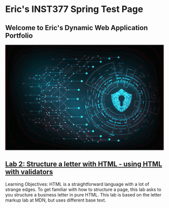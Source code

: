 # Eric's INST377 Spring Test Page

## Welcome to Eric's Dynamic Web Application Portfolio

![](/images/CyberSecurity.png)

## [Lab 2: Structure a letter with HTML - using HTML with validators](https://github.com/ericTle1/INST377/tree/master/Lab_2)
Learning Objectives:
HTML is a straightforward language with a lot of strange edges. To get familiar with how to structure a page, this lab asks to you structure a business letter in pure HTML.
This lab is based on the letter markup lab at MDN, but uses different base text. 
